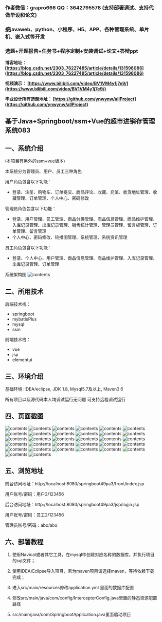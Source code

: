 ### 作者微信：grapro666 QQ：3642795578 (支持部署调试、支持代做毕设和论文)

### 接javaweb、python、小程序、H5、APP、各种管理系统、单片机、嵌入式等开发

### 选题+开题报告+任务书+程序定制+安装调试+论文+答辩ppt

**博客地址：
[https://blog.csdn.net/2303_76227485/article/details/131598086](https://blog.csdn.net/2303_76227485/article/details/131598086)**

**视频演示：
[https://www.bilibili.com/video/BV1VM4y1j7e9/](https://www.bilibili.com/video/BV1VM4y1j7e9/)**

**毕业设计所有选题地址：
[https://github.com/ynwynw/allProject](https://github.com/ynwynw/allProject)**

## 基于Java+Springboot/ssm+Vue的超市进销存管理系统083

## 一、系统介绍
(本项目有另外的ssm+vue版本)

本系统分为管理员、用户、员工三种角色

用户角色包含以下功能：
- 登录、注册、购物车、订单提交、商品评论、收藏、充值、收货地址管理、收藏管理、订单管理、个人中心、密码修改

管理员角色包含以下功能：
- 登录、用户管理、员工管理、商品分类管理、商品信息管理、商品维护管理、入库记录管理、出库记录管理、销售统计管理、管理员管理、留言板管理、订单管理、留言管理
- 个人中心、密码修改、轮播图管理、系统管理、系统资讯管理

员工角色包含以下功能：
- 登录、个人中心、用户管理、商品信息管理、商品维护管理、入库记录管理、出库记录管理、订单管理

系统架构图
![contents](./picture/picture0.png)

## 二、所用技术

后端技术栈：

- springboot
- mybatisPlus
- mysql
- ssm

前端技术栈：

- vue
- jsp
- elementui

## 三、环境介绍

基础环境 :IDEA/eclipse, JDK 1.8, Mysql5.7及以上, Maven3.6

所有项目以及源代码本人均调试运行无问题 可支持远程调试运行

## 四、页面截图

![contents](./picture/picture1.png)
![contents](./picture/picture2.png)
![contents](./picture/picture3.png)
![contents](./picture/picture4.png)
![contents](./picture/picture5.png)
![contents](./picture/picture6.png)
![contents](./picture/picture7.png)
![contents](./picture/picture8.png)
![contents](./picture/picture9.png)
![contents](./picture/picture10.png)
![contents](./picture/picture11.png)
![contents](./picture/picture12.png)
![contents](./picture/picture13.png)
![contents](./picture/picture14.png)
![contents](./picture/picture15.png)
![contents](./picture/picture16.png)
![contents](./picture/picture17.png)
![contents](./picture/picture18.png)
![contents](./picture/picture19.png)
![contents](./picture/picture20.png)
![contents](./picture/picture21.png)
![contents](./picture/picture22.png)
![contents](./picture/picture23.png)
![contents](./picture/picture24.png)
![contents](./picture/picture25.png)
![contents](./picture/picture26.png)
![contents](./picture/picture27.png)
![contents](./picture/picture28.png)
![contents](./picture/picture29.png)
![contents](./picture/picture30.png)
![contents](./picture/picture31.png)
![contents](./picture/picture32.png)

## 五、浏览地址
前台访问地址：http://localhost:8080/springboot49pa3/front/index.jsp

用户账号/密码：用户2/123456

后台访问地址：http://localhost:8080/springboot49pa3/jsp/login.jsp

用户账号/密码：员工2/123456

管理员账号/密码：abo/abo

## 六、部署教程

1. 使用Navicat或者其它工具，在mysql中创建对应名称的数据库，并执行项目的sql文件；

2. 使用IDEA/Eclipse导入项目，若为maven项目请选择maven，等待依赖下载完成；

3. 进入src/main/resources修改application.yml 里面的数据库配置

4. 修改src/main/java/com/config/InterceptorConfig.java里面的静态资源配置路径

5. src/main/java/com/SpringbootApplication.java里面启动项目




